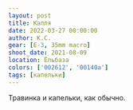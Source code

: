 ```yaml
---
layout: post
title: Капля
date: 2022-03-27 00:00:00
author: К.С.
gear: [E-3, 35mm macro]
shoot_date: 2021-08-09
location: Ёльбаза
colors: ['002612', '00140a']
tags: [капельки]
---
```

Травинка и капельки, как обычно.
